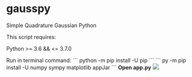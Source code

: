 # gausspy
Simple Quadrature Gaussian Python
<p>This script requires: </p>
<p>Python >= 3.6 && <= 3.7.0</p>
Run in terminal command:
```
python -m pip install -U pip
```
```
py -m pip install -U numpy sympy matplotlib appJar
```
<b>Open app.py</b>

<img src="https://i.imgur.com/u44rKJm.png" />